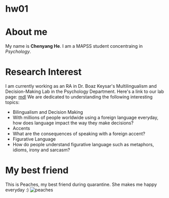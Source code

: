 # hw01

# About me
My name is **Chenyang He**. I am a MAPSS student concentraing in *Psychology*. 

# Research Interest 
I am currently working as an RA in Dr. Boaz Keysar's Multilingualism and Decision-Making Lab in the Psychology Department. 
Here's a link to our lab page:
[mdl](https://mdl.uchicago.edu/)
We are dedicated to understanding the following interesting topics:
* Bilingualism and Decision Making
 * With millions of people worldwide using a foreign language everyday, how does language impact the way they make decisions? 
* Accents
 * What are the consequences of speaking with a foreign accent? 
* Figurative Language
 * How do people understand figurative language such as metaphors, idioms, irony and sarcasm? 

# My best friend
This is Peaches, my best friend during quarantine.
She makes me happy everyday :)
![peaches](https://github.com/sarahcy1/hw01/blob/master/IMG_4007.jpg)

